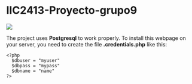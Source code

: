 # IIC2413-Proyecto-grupo9

<p>
  <img src=https://img.shields.io/badge/license-GPL--3.0-blue.svg>
</p>


The project uses **Postgresql** to work properly.
To install this webpage on your server, you need to create the file **.credentials.php** like this:

```
<?php
  $dbuser = "myuser"
  $dbpass = "mypass"
  $dbname = "name"
?>
```
